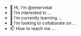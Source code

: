 - 👋 Hi, I’m @emervelat
- 👀 I’m interested in ...
- 🌱 I’m currently learning ...
- 💞️ I’m looking to collaborate on ...
- 📫 How to reach me ...

<!---
emervelat/emervelat is a ✨ special ✨ repository because its `README.md` (this file) appears on your GitHub profile.
You can click the Preview link to take a look at your changes.
--->
